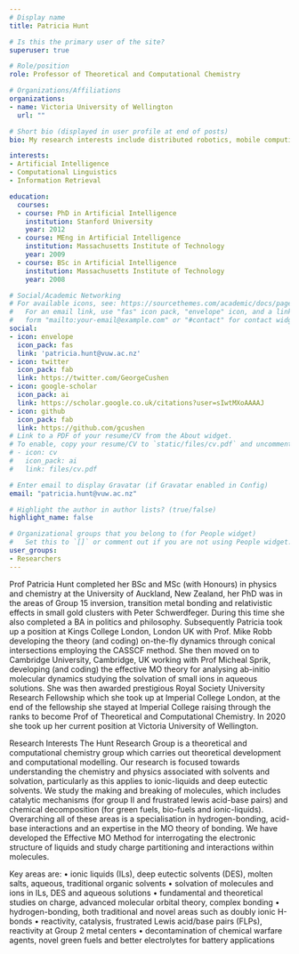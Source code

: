 ```yaml
---
# Display name
title: Patricia Hunt

# Is this the primary user of the site?
superuser: true

# Role/position
role: Professor of Theoretical and Computational Chemistry

# Organizations/Affiliations
organizations:
- name: Victoria University of Wellington
  url: ""

# Short bio (displayed in user profile at end of posts)
bio: My research interests include distributed robotics, mobile computing and programmable matter.

interests:
- Artificial Intelligence
- Computational Linguistics
- Information Retrieval

education:
  courses:
  - course: PhD in Artificial Intelligence
    institution: Stanford University
    year: 2012
  - course: MEng in Artificial Intelligence
    institution: Massachusetts Institute of Technology
    year: 2009
  - course: BSc in Artificial Intelligence
    institution: Massachusetts Institute of Technology
    year: 2008

# Social/Academic Networking
# For available icons, see: https://sourcethemes.com/academic/docs/page-builder/#icons
#   For an email link, use "fas" icon pack, "envelope" icon, and a link in the
#   form "mailto:your-email@example.com" or "#contact" for contact widget.
social:
- icon: envelope
  icon_pack: fas
  link: 'patricia.hunt@vuw.ac.nz'
- icon: twitter
  icon_pack: fab
  link: https://twitter.com/GeorgeCushen
- icon: google-scholar
  icon_pack: ai
  link: https://scholar.google.co.uk/citations?user=sIwtMXoAAAAJ
- icon: github
  icon_pack: fab
  link: https://github.com/gcushen
# Link to a PDF of your resume/CV from the About widget.
# To enable, copy your resume/CV to `static/files/cv.pdf` and uncomment the lines below.
# - icon: cv
#   icon_pack: ai
#   link: files/cv.pdf

# Enter email to display Gravatar (if Gravatar enabled in Config)
email: "patricia.hunt@vuw.ac.nz"

# Highlight the author in author lists? (true/false)
highlight_name: false

# Organizational groups that you belong to (for People widget)
#   Set this to `[]` or comment out if you are not using People widget.i
user_groups:
- Researchers
---
```


Prof Patricia Hunt completed her BSc and MSc (with Honours) in physics and chemistry at the University of Auckland, New Zealand, her PhD was in the areas of Group 15 inversion,  transition metal bonding and relativistic effects in small gold clusters with Peter Schwerdfeger.  During this time she also completed a BA in politics and philosophy.  Subsequently Patricia took up a position at Kings College London, London UK with Prof. Mike Robb developing the theory (and coding) on-the-fly dynamics through conical intersections employing the CASSCF method.  She then moved on to Cambridge University, Cambridge, UK working with Prof Micheal Sprik, developing (and coding) the effective MO theory for analysing ab-initio molecular dynamics studying the solvation of small ions in aqueous solutions.  She was then awarded prestigious Royal Society University Research Fellowship which she took up at Imperial College London, at the end of the fellowship she stayed at Imperial College raising through the ranks to become Prof of Theoretical and Computational Chemistry.  In 2020 she took up her current position at Victoria University of Wellington.

Research Interests
The Hunt Research Group is a theoretical and computational chemistry group which carries out theoretical development and computational modelling. Our research is focused towards understanding the chemistry and physics associated with solvents and solvation, particularly as this applies to ionic-liquids and deep eutectic solvents. We study the making and breaking of molecules, which includes catalytic mechanisms (for group II and frustrated lewis acid-base pairs) and chemical decomposition (for green fuels, bio-fuels and ionic-liquids). Overarching all of these areas is a specialisation in hydrogen-bonding, acid-base interactions and an expertise in the MO theory of bonding. We have developed the Effective MO Method for interrogating the electronic structure of liquids and study charge partitioning and interactions within molecules.

Key areas are:
• ionic liquids (ILs), deep eutectic solvents (DES), molten salts, aqueous, traditional organic solvents
• solvation of molecules and ions in ILs, DES and aqueous solutions
• fundamental and theoretical studies on charge, advanced molecular orbital theory, complex bonding
• hydrogen-bonding, both traditional and novel areas such as doubly ionic H-bonds
• reactivity, catalysis, frustrated Lewis acid/base pairs (FLPs), reactivity at Group 2 metal centers
• decontamination of chemical warfare agents, novel green fuels and better electrolytes for battery applications